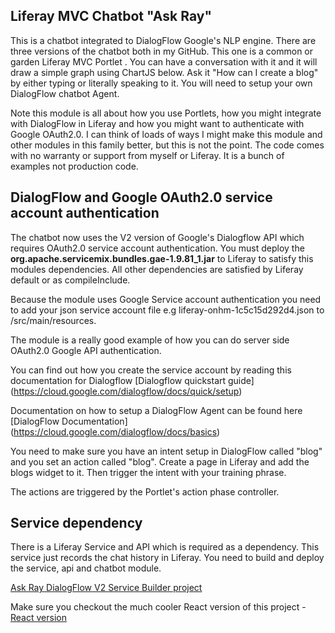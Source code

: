 ## Liferay MVC Chatbot  "Ask Ray"

This is a chatbot integrated to DialogFlow Google's NLP engine. There are three versions of the chatbot both in my GitHub. This one is a common or garden Liferay MVC Portlet . You can have a conversation with it and it will draw a simple graph using ChartJS below. Ask it "How can I create a blog" by either typing or literally speaking to it. You will need to setup your own DialogFlow chatbot Agent.

Note this module is all about how you use Portlets, how you might integrate with DialogFlow in Liferay and how you might want to authenticate with Google OAuth2.0. I can think of loads of ways 
I might make this module and other modules in this family better, but this is not the point. The code comes with no warranty or support from myself or Liferay. It is a bunch of examples not production code.

## DialogFlow and Google OAuth2.0 service account authentication

The chatbot now uses the V2 version of Google's Dialogflow API which requires OAuth2.0 service account authentication. You must deploy
the **org.apache.servicemix.bundles.gae-1.9.81_1.jar** to Liferay to satisfy this modules dependencies. All other dependencies are satisfied by Liferay
default or as compileInclude.

Because the module uses Google Service account authentication you need to add your json service account file e.g liferay-onhm-1c5c15d292d4.json to /src/main/resources.

The module is a really good example of how you can do server side OAuth2.0 Google API authentication.

You can find out how you create the service account by reading this documentation for Dialogflow [Dialogflow quickstart guide] (https://cloud.google.com/dialogflow/docs/quick/setup)

Documentation on how to setup a DialogFlow Agent can be found here [DialogFlow Documentation] (https://cloud.google.com/dialogflow/docs/basics)

You need to make sure you have an intent setup in DialogFlow called "blog" and you set an action called "blog". Create a page in Liferay and add the blogs widget to it. Then trigger the intent with your training phrase.

The actions are triggered by the Portlet's action phase controller.

## Service dependency

There is a Liferay Service and API which is required as a dependency. This service just records the chat history in Liferay. You need to build and deploy the service, api and chatbot module.

[Ask Ray DialogFlow V2 Service Builder project](https://github.com/kristianp335/ask-ray-liferay-chatbot-dialogflowv2-service)

Make sure you checkout the much cooler React version of this project - [React version](https://github.com/kristianp335/ask-ray-liferay-chatbot-diagflow-portlet-reactjs)

